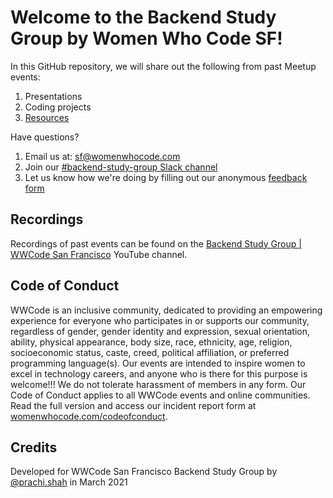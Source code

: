 # Welcome to the Backend Study Group by Women Who Code SF!

In this GitHub repository, we will share out the following from past Meetup events:

1. Presentations
2. Coding projects
3. [Resources](https://github.com/WomenWhoCode/wwcsf-backend-study-group/blob/main/RESOURCES.md)

Have questions?

1. Email us at: [sf@womenwhocode.com](sf@womenwhocode.com)
2. Join
   our [#backend-study-group Slack channel](https://join.slack.com/t/wwcode/shared_invite/zt-d09eelt3-UyQb93pVtrP78moG54oQGw)
3. Let us know how we're doing by filling out our
   anonymous [feedback form](https://forms.gle/UrhztqutyE7oAf9Q6)

## Recordings

Recordings of past events can be found on
the [Backend Study Group | WWCode San Francisco](https://www.youtube.com/playlist?list=PLVcEZG2JPVhdalGlk2cytzuLeAtyrMndc)
YouTube channel.

## Code of Conduct

WWCode is an inclusive community, dedicated to providing an empowering experience for everyone who
participates in or supports our community, regardless of gender, gender identity and expression,
sexual orientation, ability, physical appearance, body size, race, ethnicity, age, religion,
socioeconomic status, caste, creed, political affiliation, or preferred programming language(s). Our
events are intended to inspire women to excel in technology careers, and anyone who is there for
this purpose is welcome!!! We do not tolerate harassment of members in any form. Our Code of Conduct
applies to all WWCode events and online communities. Read the full version and access our incident
report form at [womenwhocode.com/codeofconduct](womenwhocode.com/codeofconduct).

## Credits

Developed for WWCode San Francisco Backend Study Group by
[@prachi.shah](https://www.linkedin.com/in/prachisshah/) in March 2021